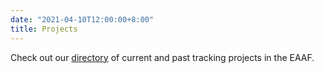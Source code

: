 ```yaml
---
date: "2021-04-10T12:00:00+8:00"
title: Projects
---
```

Check out our [directory](https://eaafprojects.netlify.app/) of current and past tracking projects in the EAAF.